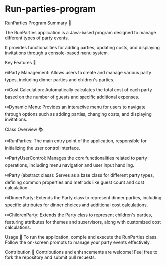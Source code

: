 # Run-parties-program

RunParties Program Summary 🥳

The RunParties application is a Java-based program designed to manage different types of party events. 

It provides functionalities for adding parties, updating costs, and displaying invitations through a console-based menu system.

Key Features 🎉

⏯️Party Management: Allows users to create and manage various party types, including dinner parties and children's parties.

⏯️Cost Calculation: Automatically calculates the total cost of each party based on the number of guests and specific additional expenses.

⏯️Dynamic Menu: Provides an interactive menu for users to navigate through options such as adding parties, changing costs, and displaying invitations.

Class Overview 📚

⏯️RunParties: The main entry point of the application, responsible for initializing the user control interface.

⏯️PartyUserControl: Manages the core functionalities related to party operations, including menu navigation and user input handling.

⏯️Party (abstract class): Serves as a base class for different party types, defining common properties and methods like guest count and cost calculation.

⏯️DinnerParty: Extends the Party class to represent dinner parties, including specific attributes for dinner choices and additional cost calculations.

⏯️ChildrenParty: Extends the Party class to represent children's parties, featuring attributes for themes and supervisors, along with customized cost calculations.

Usage 🚀
To run the application, compile and execute the RunParties class. Follow the on-screen prompts to manage your party events effectively.

Contribution 🤝
Contributions and enhancements are welcome! Feel free to fork the repository and submit pull requests.
